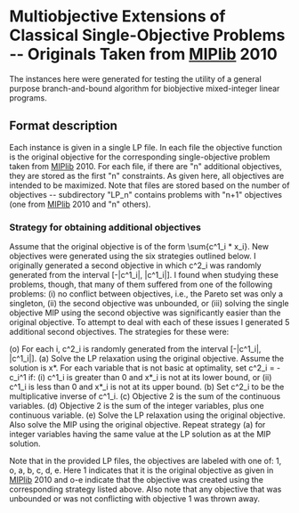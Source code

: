 # Multiobjective Extensions of Classical Single-Objective Problems -- Originals Taken from [MIPlib](http://miplib.zib.de/) 2010

The instances here were generated for testing the utility of a general purpose branch-and-bound algorithm for biobjective mixed-integer linear programs.

## Format description

Each instance is given in a single LP file. In each file the objective function is the original objective for the corresponding single-objective problem taken from [MIPlib](http://miplib.zib.de/) 2010. For each file, if there are "n" additional objectives, they are stored as the first "n" constraints. As given here, all objectives are intended to be maximized. Note that files are stored based on the number of objectives -- subdirectory "LP_n" contains problems with "n+1" objectives (one from [MIPlib](http://miplib.zib.de/) 2010 and "n" others).

### Strategy for obtaining additional objectives

Assume that the original objective is of the form \sum{c^1_i * x_i}. New objectives were generated using the six strategies outlined below. I originally generated a second objective in which c^2_i was randomly generated from the interval [-|c^1_i|, |c^1_i|]. I found when studying these problems, though, that many of them suffered from one of the following problems: (i) no conflict between objectives, i.e., the Pareto set was only a singleton, (ii) the second objective was unbounded, or (iii) solving the single objective MIP using the second objective was significantly easier than the original objective. To attempt to deal with each of these issues I generated 5 additional second objectives. The strategies for these were:

(o) For each i, c^2_i is randomly generated from the interval [-|c^1_i|, |c^1_i|].
(a) Solve the LP relaxation using the original objective. Assume the solution is x*. For each variable that is not basic at optimality, set c^2_i = - c_i^1 if: (i) c^1_i is greater than 0 and x*_i is not at its lower bound, or (ii) c^1_i is less than 0 and x*_i is not at its upper bound.
(b) Set c^2_i to be the multiplicative inverse of c^1_i.
(c) Objective 2 is the sum of the continuous variables.
(d) Objective 2 is the sum of the integer variables, plus one continuous variable.
(e) Solve the LP relaxation using the original objective. Also solve the MIP using the original objective. Repeat strategy (a) for integer variables having the same value at the LP solution as at the MIP solution.

Note that in the provided LP files, the objectives are labeled with one of: 1, o, a, b, c, d, e. Here 1 indicates that it is the original objective as given in [MIPlib](http://miplib.zib.de/) 2010 and o-e indicate that the objective was created using the corresponding strategy listed above. Also note that any objective that was unbounded or was not conflicting with objective 1 was thrown away.

